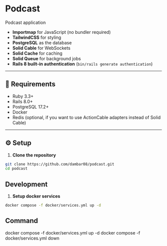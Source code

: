 # Podcast

Podcast application

- **Importmap** for JavaScript (no bundler required)
- **TailwindCSS** for styling
- **PostgreSQL** as the database
- **Solid Cable** for WebSockets
- **Solid Cache** for caching
- **Solid Queue** for background jobs
- **Rails 8 built-in authentication** (`bin/rails generate authentication`)

---

## 🚀 Requirements

- Ruby 3.3+
- Rails 8.0+
- PostgreSQL 17.2+
- Docker
- Redis (optional, if you want to use ActionCable adapters instead of Solid Cable)

---

## ⚙️ Setup

1. **Clone the repository**

```bash
git clone https://github.com/dambar08/podcast.git
cd podcast
```

## Development

1. **Setup docker services**

```bash
docker compose -f docker/services.yml up -d
```

## Command

docker compose -f docker/services.yml up -d
docker compose -f docker/services.yml down
